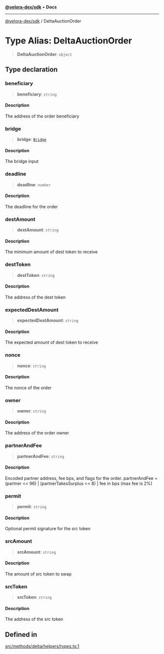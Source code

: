 [**@velora-dex/sdk**](../README.md) • **Docs**

***

[@velora-dex/sdk](../globals.md) / DeltaAuctionOrder

# Type Alias: DeltaAuctionOrder

> **DeltaAuctionOrder**: `object`

## Type declaration

### beneficiary

> **beneficiary**: `string`

#### Description

The address of the order beneficiary

### bridge

> **bridge**: [`Bridge`](Bridge.md)

#### Description

The bridge input

### deadline

> **deadline**: `number`

#### Description

The deadline for the order

### destAmount

> **destAmount**: `string`

#### Description

The minimum amount of dest token to receive

### destToken

> **destToken**: `string`

#### Description

The address of the dest token

### expectedDestAmount

> **expectedDestAmount**: `string`

#### Description

The expected amount of dest token to receive

### nonce

> **nonce**: `string`

#### Description

The nonce of the order

### owner

> **owner**: `string`

#### Description

The address of the order owner

### partnerAndFee

> **partnerAndFee**: `string`

#### Description

Encoded partner address, fee bps, and flags for the order. partnerAndFee = (partner << 96) | (partnerTakesSurplus << 8) | fee in bps (max fee is 2%)

### permit

> **permit**: `string`

#### Description

Optional permit signature for the src token

### srcAmount

> **srcAmount**: `string`

#### Description

The amount of src token to swap

### srcToken

> **srcToken**: `string`

#### Description

The address of the src token

## Defined in

[src/methods/delta/helpers/types.ts:1](https://github.com/paraswap/paraswap-sdk/blob/master/src/methods/delta/helpers/types.ts#L1)
